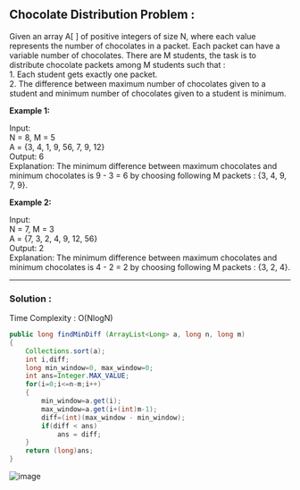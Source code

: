 <h2> Chocolate Distribution Problem : </h2>
Given an array A[ ] of positive integers of size N, where each value represents the number of chocolates in a packet. Each packet can have a variable number of chocolates. There are M students, the task is to distribute chocolate packets among M students such that : <br/>
1. Each student gets exactly one packet. <br/>
2. The difference between maximum number of chocolates given to a student and minimum number of chocolates given to a student is minimum. <br/>

**Example 1:**

Input: <br/>
N = 8, M = 5 <br/>
A = {3, 4, 1, 9, 56, 7, 9, 12} <br/>
Output: 6 <br/>
Explanation: The minimum difference between maximum chocolates and minimum chocolates is 9 - 3 = 6 by choosing following M packets : {3, 4, 9, 7, 9}. <br/>

**Example 2:**

Input: <br/>
N = 7, M = 3 <br/>
A = {7, 3, 2, 4, 9, 12, 56} <br/>
Output: 2 <br/>
Explanation: The minimum difference between maximum chocolates and minimum chocolates is 4 - 2 = 2 by choosing following M packets : {3, 2, 4}.

-----------------------------------------------------------------------------------------------------------------------------------------------------------

<h3> Solution : </h3>

Time Complexity : O(NlogN)

```java
public long findMinDiff (ArrayList<Long> a, long n, long m)
{
    Collections.sort(a);
    int i,diff;
    long min_window=0, max_window=0;
    int ans=Integer.MAX_VALUE;
    for(i=0;i<=n-m;i++)
    {
        min_window=a.get(i);
        max_window=a.get(i+(int)m-1);
        diff=(int)(max_window - min_window);
        if(diff < ans)
            ans = diff;
    }
    return (long)ans;
}
```
![image](https://user-images.githubusercontent.com/23376002/155646608-5059acbd-93b6-413c-886a-4819f8246539.png)


